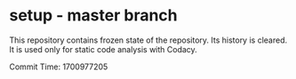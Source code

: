 # setup - master branch

This repository contains frozen state of the repository.
Its history is cleared. It is used only for static code
analysis with Codacy.

Commit Time: 1700977205